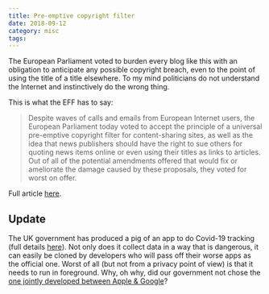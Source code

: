 ```yaml
---
title: Pre-emptive copyright filter
date: 2018-09-12
category: misc
tags: 
---
```


The European Parliament voted to burden every blog like this with an obligation to anticipate any possible copyright breach, even to the point of using the title of a title elsewhere.
To my mind politicians do not understand the Internet and instinctively do the wrong thing. 

This is what the EFF has to say:
> Despite waves of calls and emails from European Internet users, the European Parliament today voted to accept the principle of a universal pre-emptive copyright filter for content-sharing sites, as well as the idea that news publishers should have the right to sue others for quoting news items online  or even using their titles as links to articles. Out of all of the potential amendments offered that would fix or ameliorate the damage caused by these proposals, they voted for worst on offer.

Full article [here](https://www.eff.org/deeplinks/2018/09/new-copyright-powers-new-terrorist-content-regulations-grim-day-digital-rights).

## Update

The UK government has produced a pig of an app to do Covid-19 tracking (full details [here](https://privacyinternational.org/long-read/3752/coronavirus-tracking-uk-what-we-know-so-far)). Not only does it collect data in a way that is dangerous, it can easily be cloned by developers who will pass off their worse apps as the official one. Worst of all (but not from a privacy point of view) is that it needs to run in foreground. Why, oh why, did our government not chose the [one jointly developed between Apple & Google](https://www.cnet.com/news/apple-google-announce-new-privacy-features-for-coronavirus-tracking-tech/)?
